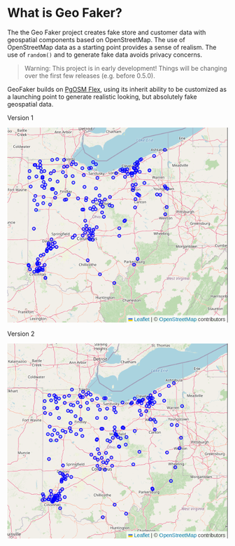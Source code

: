 # What is Geo Faker?

The the Geo Faker project creates fake store and customer data with geospatial
components based on OpenStreetMap.  The use of OpenStreetMap data
as a starting point provides a sense of realism. The use of `random()`
and to generate fake data avoids privacy concerns.


> Warning: This project is in early development!  Things will be changing over the first few releases (e.g. before 0.5.0).


GeoFaker builds on [PgOSM Flex](https://pgosm-flex.com/), using its inherit ability
to be customized as a launching point to generate realistic looking, but absolutely fake
geospatial data.



Version 1

![alt](osm-faker-stores-in-ohio-1.png)

Version 2

![alt2](osm-faker-stores-in-ohio-2.png)




